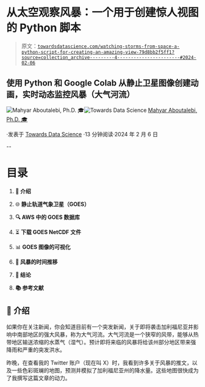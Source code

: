 # 从太空观察风暴：一个用于创建惊人视图的 Python 脚本

> 原文：[`towardsdatascience.com/watching-storms-from-space-a-python-script-for-creating-an-amazing-view-79d8bb2f5ff1?source=collection_archive---------4-----------------------#2024-02-06`](https://towardsdatascience.com/watching-storms-from-space-a-python-script-for-creating-an-amazing-view-79d8bb2f5ff1?source=collection_archive---------4-----------------------#2024-02-06)

## 使用 Python 和 Google Colab 从静止卫星图像创建动画，实时动态监控风暴（大气河流）

[](https://medium.com/@mahyar.aboutalebi?source=post_page---byline--79d8bb2f5ff1--------------------------------)![Mahyar Aboutalebi, Ph.D. 🎓](https://medium.com/@mahyar.aboutalebi?source=post_page---byline--79d8bb2f5ff1--------------------------------)[](https://towardsdatascience.com/?source=post_page---byline--79d8bb2f5ff1--------------------------------)![Towards Data Science](https://towardsdatascience.com/?source=post_page---byline--79d8bb2f5ff1--------------------------------) [Mahyar Aboutalebi, Ph.D. 🎓](https://medium.com/@mahyar.aboutalebi?source=post_page---byline--79d8bb2f5ff1--------------------------------)

·发表于 [Towards Data Science](https://towardsdatascience.com/?source=post_page---byline--79d8bb2f5ff1--------------------------------) ·13 分钟阅读·2024 年 2 月 6 日

--

# 目录

1.  **🌟 介绍**

1.  🌐 **静止轨道气象卫星（GOES）**

1.  **🔍 AWS 中的 GOES 数据库**

1.  ⏳ **下载 GOES NetCDF 文件**

1.  📊 **GOES 图像的可视化**

1.  **🎥 风暴的时间推移**

1.  **📄 结论**

1.  **📚 参考文献**

## **🌟 介绍**

如果你在关注新闻，你会知道目前有一个突发新闻，关于即将袭击加利福尼亚并影响中南部地区的强大风暴，称为大气河流。大气河流是一个狭窄的风带，能够从热带地区输送浓缩的水蒸气（湿气）。预计即将来临的风暴将给该州部分地区带来强降雨和严重的突发洪水。

昨晚，在查看我的 Twitter 账户（现在叫 X）时，我看到许多关于风暴的推文，以及一些色彩斑斓的地图，预测并模拟了加利福尼亚州的降水量。这些地图很快成为了我撰写这篇文章的动力。
